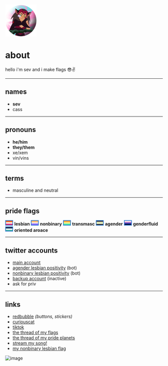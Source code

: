 <link rel="stylesheet" href="/assets/css/style.scss">
<img src="IMG_20210901_065453.png"  width=100 /> 
<h1>about</h1>
hello i'm sev and i make flags 😎✌️

---------------------------

## names
- **sev**
- cass

---------------------------

## pronouns
- **he/him**
- **they/them**
- xe/xem
- vin/vins

---------------------------

## terms
- masculine and neutral

---------------------------

## pride flags
<img style="border: 2px solid #347dcd" src="lesbian.png"  width=21/> **lesbian** <img style="border: 2px solid #347dcd" src="nonbinary.png"  width=21 /> **nonbinary** <img style="border: 2px solid #347dcd" src="transmasc.png"  width=21 /> **transmasc** <img style="border: 2px solid #347dcd" src="agender.png"  width=21 /> **agender** <img style="border: 2px solid #347dcd" src="genderfluid.png"  width=21 /> **genderfluid** <img style="border: 2px solid #347dcd" src="oriented.png"  width=21 /> **oriented aroace** 

---------------------------

## twitter accounts

- [main account](https://twitter.com/theybian)
- [agender lesbian positivity](https://twitter.com/agenderlesbians) (bot)
- [nonbinary lesbian positivity](https://twitter.com/enbylesbians) (bot)
- [backup account](https://twitter.com/theybian1) (inactive)
- ask for priv

---------------------------


## links
- [redbubble](https://theybian.redbubble.com) *(buttons, stickers)*
- [curiouscat](https://curiouscat.com/theybian)
- [tiktok](https://tiktok.com/@sevsbian)
- [the thread of my flags](https://twitter.com/theybian/status/1308435954168979465?s=19)
- [the thread of my pride planets](https://twitter.com/theybian/status/1393646080659705861)
- [stream my song!](https://twitter.com/theybian/status/1300540997185810433)
- [my nonbinary lesbian flag](https://twitter.com/theybian/status/1403722750280220681)

![image](https://pbs.twimg.com/profile_banners/1275422406941839361/1630070429/1080x360)

